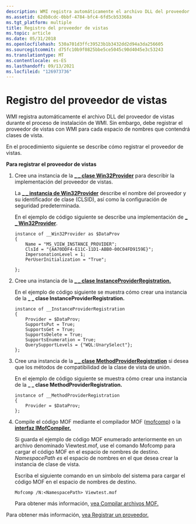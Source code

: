 ```yaml
---
description: WMI registra automáticamente el archivo DLL del proveedor de vistas durante el proceso de instalación de WMI. Sin embargo, debe registrar el proveedor de vistas con WMI para cada espacio de nombres que contendrá clases de vista.
ms.assetid: 62db8cdc-0bbf-4784-bfc4-6fd5cb53368a
ms.tgt_platform: multiple
title: Registro del proveedor de vistas
ms.topic: article
ms.date: 05/31/2018
ms.openlocfilehash: 530a701d3ffc39523b1b3432dd2d94a3da256605
ms.sourcegitcommit: d75fc10b9f0825bbe5ce5045c90d4045e3c53243
ms.translationtype: MT
ms.contentlocale: es-ES
ms.lasthandoff: 09/13/2021
ms.locfileid: "126973736"
---
```

# <a name="registering-the-view-provider"></a>Registro del proveedor de vistas

WMI registra automáticamente el archivo DLL del proveedor de vistas durante el proceso de instalación de WMI. Sin embargo, debe registrar el proveedor de vistas con WMI para cada espacio de nombres que contendrá clases de vista.

En el procedimiento siguiente se describe cómo registrar el proveedor de vistas.

**Para registrar el proveedor de vistas**

1.  Cree una instancia de la [**\_ \_ clase Win32Provider**](--win32provider.md) para describir la implementación del proveedor de vistas.

    La [**\_ \_ instancia de Win32Provider**](--win32provider.md) describe el nombre del proveedor y su identificador de clase (CLSID), así como la configuración de seguridad predeterminada.

    En el ejemplo de código siguiente se describe una implementación de [**\_ \_ Win32Provider**](--win32provider.md).

    ``` syntax
    instance of __Win32Provider as $DataProv
    {
        Name = "MS_VIEW_INSTANCE_PROVIDER";
        ClsId = "{AA70DDF4-E11C-11D1-ABB0-00C04FD9159E}";
        ImpersonationLevel = 1;
        PerUserInitialization = "True";
        
    };
    ```

2.  Cree una instancia de la [**\_ \_ clase InstanceProviderRegistration.**](--instanceproviderregistration.md)

    En el ejemplo de código siguiente se muestra cómo crear una instancia de la **\_ \_ clase InstanceProviderRegistration.**

    ``` syntax
    instance of __InstanceProviderRegistration
    {
        Provider = $DataProv;
        SupportsPut = True;
        SupportsGet = True;
        SupportsDelete = True;
        SupportsEnumeration = True;
        QuerySupportLevels = {"WQL:UnarySelect"};
    };
    ```

3.  Cree una instancia de la [**\_ \_ clase MethodProviderRegistration**](--methodproviderregistration.md) si desea que los métodos de compatibilidad de la clase de vista de unión.

    En el ejemplo de código siguiente se muestra cómo crear una instancia de la **\_ \_ clase MethodProviderRegistration.**

    ``` syntax
    instance of __MethodProviderRegistration
    {
        Provider = $DataProv;
    };
    ```

4.  Compile el código MOF mediante el compilador MOF ([mofcomp](mofcomp.md)) o la [**interfaz IMofCompiler.**](/windows/desktop/api/Wbemcli/nn-wbemcli-imofcompiler)

    Si guarda el ejemplo de código MOF enumerado anteriormente en un archivo denominado Viewtest.mof, use el comando Mofcomp para cargar el código MOF en el espacio de nombres de destino. *NamespacePath es* el espacio de nombres en el que desea crear la instancia de clase de vista.

    Escriba el siguiente comando en un símbolo del sistema para cargar el código MOF en el espacio de nombres de destino.

    ``` syntax
    Mofcomp /N:<NamespacePath> Viewtest.mof
    ```

    Para obtener más información, [vea Compilar archivos MOF.](compiling-mof-files.md)

Para obtener más información, [vea Registrar un proveedor.](registering-a-provider.md)

 

 



